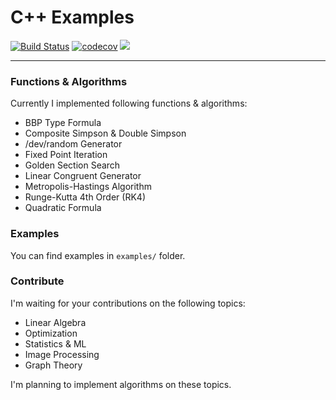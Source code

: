 # C++ Examples
[![Build Status](https://travis-ci.org/mrtkp9993/Cpp-Examples.svg?branch=master)](https://travis-ci.org/mrtkp9993/Cpp-Examples) 
[![codecov](https://codecov.io/gh/mrtkp9993/Cpp-Examples/branch/master/graph/badge.svg)](https://codecov.io/gh/mrtkp9993/Cpp-Examples)
![](https://img.shields.io/github/license/mrtkp9993/Cpp-Examples.svg)
***

### Functions & Algorithms

Currently I implemented following functions & algorithms:

* BBP Type Formula
* Composite Simpson & Double Simpson
* /dev/random Generator
* Fixed Point Iteration
* Golden Section Search
* Linear Congruent Generator
* Metropolis-Hastings Algorithm
* Runge-Kutta 4th Order (RK4)
* Quadratic Formula


### Examples

You can find examples in `examples/` folder.

### Contribute

I'm waiting for your contributions on the following topics:

* Linear Algebra
* Optimization
* Statistics & ML
* Image Processing
* Graph Theory

I'm planning to implement algorithms on these topics.